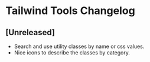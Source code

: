 # Tailwind Tools Changelog

## [Unreleased]

- Search and use utility classes by name or css values.
- Nice icons to describe the classes by category.
